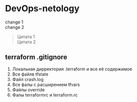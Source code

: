 # DevOps-netology
change 1   
change 2   
> Цитата 1  
> Цитата 2  

## terraform .gitignore
1. Локальная дирректория .terraform и все её содержимое  
2. Все файлв tfstate  
3. Файл crash.log  
4. Все фалы с расширением tfvars  
5. Файлы override  
6. Фалы terraformrc и terraform.rc  
